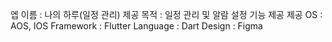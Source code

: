 엡 이름 : 나의 하루(일정 관리)
제공 목적 : 일정 관리 및 알람 설정 기능 제공
제공 OS : AOS, IOS
Framework : Flutter
Language : Dart
Design : Figma
